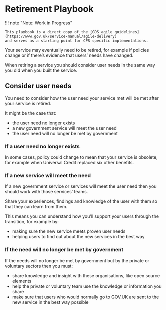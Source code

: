 # Retirement Playbook

!!! note "Note: Work in Progress"

    This playbook is a direct copy of the [GDS agile guidelines](https://www.gov.uk/service-manual/agile-delivery)
    and serves as a starting point for CPS specific implementations.

Your service may eventually need to be retired, for example if policies change or if there’s evidence that users’ needs have changed.

When retiring a service you should consider user needs in the same way you did when you built the service.

## Consider user needs

You need to consider how the user need your service met will be met after your service is retired.

It might be the case that:

* the user need no longer exists
* a new government service will meet the user need
* the user need will no longer be met by government

### If a user need no longer exists

In some cases, policy could change to mean that your service is obsolete, for example when Universal Credit replaced six
other benefits.

### If a new service will meet the need

If a new government service or services will meet the user need then you should work with those services’ teams.

Share your experiences, findings and knowledge of the user with them so that they can learn from them.

This means you can understand how you’ll support your users through the transition, for example by:

* making sure the new service meets proven user needs
* helping users to find out about the new services in the best way

### If the need will no longer be met by government

If the needs will no longer be met by government but by the private or voluntary sectors then you must:

* share knowledge and insight with these organisations, like open source elements
* help the private or voluntary team use the knowledge or information you share
* make sure that users who would normally go to GOV.UK are sent to the new service in the best way possible
